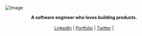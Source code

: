 ![Image](https://github.com/user-attachments/assets/ecefdb0a-0f90-4533-85e6-98d215ffb110)
<p align="center">
  <b>A software engineer who loves building products.</b><br> <br>
  <a href="https://www.linkedin.com/in/ratiksingh/" target="_blank">LinkedIn</a> |
  <a href="https://ratiksingha.github.io/ui-portfolio/" target="_blank">Portfolio</a> |
  <a href="https://twitter.com/whonickumar" target="_blank">Twitter</a> |
  <br><br>
</p>
